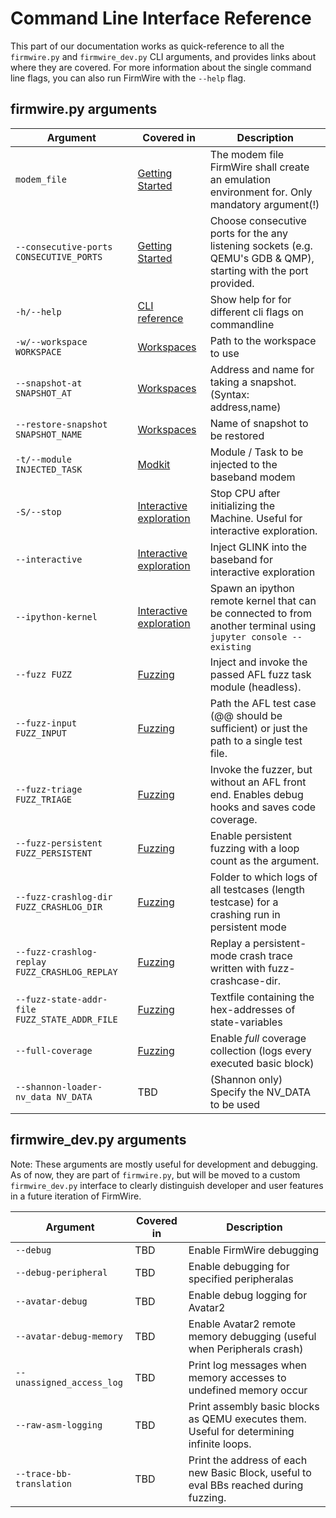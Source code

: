 # Command Line Interface Reference

This part of our documentation works as quick-reference to all the `firmwire.py` and `firmwire_dev.py` CLI arguments, and provides links about where they are covered. For more information about the single command line flags, you can also run FirmWire with the `--help` flag.

## firmwire.py arguments

| Argument                                      | Covered in                                | Description                                                                                                      |
| --------------------------------------------- | ----------------------------------------- | ---------------------------------------------------------------------------------------------------------------- |
| `modem_file`                                  | [Getting Started](getting_started.md)     | The modem file FirmWire shall create an emulation environment for. Only mandatory argument(!)                    |
| `--consecutive-ports CONSECUTIVE_PORTS`       | [Getting Started](getting_started.md)     | Choose consecutive ports for the any listening sockets (e.g. QEMU's GDB & QMP), starting with the port provided. |
| `-h/--help`                                   | [CLI reference](cli_reference.md)         | Show help for for different cli flags on commandline                                                             |
| `-w/--workspace WORKSPACE`                    | [Workspaces](workspaces.md)               | Path to the workspace to use                                                                                     |
| `--snapshot-at SNAPSHOT_AT`                   | [Workspaces](workspaces.md)               | Address and name for taking a snapshot. (Syntax: address,name)                                                   |
| `--restore-snapshot SNAPSHOT_NAME`            | [Workspaces](workspaces.md)               | Name of snapshot to be restored                                                                                  |
| `-t/--module INJECTED_TASK`                   | [Modkit](modkit.md)                       | Module / Task to be injected to the baseband modem                                                               |
| `-S/--stop`                                   | [Interactive exploration](interactive.md) | Stop CPU after initializing the Machine. Useful for interactive exploration.                                     |
| `--interactive`                               | [Interactive exploration](interactive.md) | Inject GLINK into the baseband for interactive exploration                                                       |
| `--ipython-kernel`                            | [Interactive exploration](interactive.md) | Spawn an ipython remote kernel that can be connected to from another terminal using `jupyter console --existing` |
| `--fuzz FUZZ`                                 | [Fuzzing](fuzzing.md)                     | Inject and invoke the passed AFL fuzz task module (headless).                                                    |
| `--fuzz-input FUZZ_INPUT`                     | [Fuzzing](fuzzing.md)                     | Path the AFL test case (@@ should be sufficient) or just the path to a single test file.                         |
| `--fuzz-triage FUZZ_TRIAGE`                   | [Fuzzing](fuzzing.md)                     | Invoke the fuzzer, but without an AFL front end. Enables debug hooks and saves code coverage.                    |
| `--fuzz-persistent FUZZ_PERSISTENT`           | [Fuzzing](fuzzing.md)                     | Enable persistent fuzzing with a loop count as the argument.                                                     |
| `--fuzz-crashlog-dir FUZZ_CRASHLOG_DIR`       | [Fuzzing](fuzzing.md)                     | Folder to which logs of all testcases (length testcase) for a crashing run in persistent mode                    |
| `--fuzz-crashlog-replay FUZZ_CRASHLOG_REPLAY` | [Fuzzing](fuzzing.md)                     | Replay a persistent-mode crash trace written with fuzz-crashcase-dir.                                            |
| `--fuzz-state-addr-file FUZZ_STATE_ADDR_FILE` | [Fuzzing](fuzzing.md)                     | Textfile containing the hex-addresses of state-variables                                                         |
| `--full-coverage`                             | [Fuzzing](fuzzing.md)                     | Enable *full* coverage collection (logs every executed basic block)                                              |
| `--shannon-loader-nv_data NV_DATA`            | TBD                                       | (Shannon only) Specify the NV_DATA to be used                                                                    |




## firmwire_dev.py arguments

Note: These arguments are mostly useful for development and debugging. As of now, they are part of `firmwire.py`, but will be moved to a custom `firmwire_dev.py` interface to clearly distinguish developer and user features in a future iteration of FirmWire.

| Argument                  | Covered in | Description                                                                               |
| ------------------------- | ---------- | ----------------------------------------------------------------------------------------- |
| `--debug`                 | TBD        | Enable FirmWire debugging                                                                 |
| `--debug-peripheral`      | TBD        | Enable debugging for specified peripheralas                                               |
| `--avatar-debug`          | TBD        | Enable debug logging for Avatar2                                                          |
| `--avatar-debug-memory`   | TBD        | Enable Avatar2 remote memory debugging (useful when Peripherals crash)                    |
| `--unassigned_access_log` | TBD        | Print log messages when memory accesses to undefined memory occur                         |
| `--raw-asm-logging`       | TBD        | Print assembly basic blocks as QEMU executes them. Useful for determining infinite loops. |
| `--trace-bb-translation`  | TBD        | Print the address of each new Basic Block, useful to eval BBs reached during fuzzing.     |